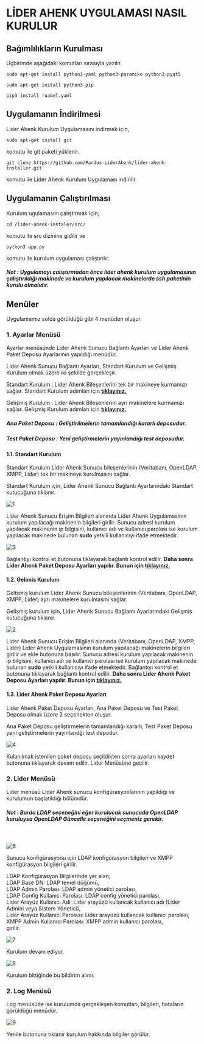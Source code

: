 # LİDER AHENK UYGULAMASI NASIL KURULUR

## Bağımlılıkların Kurulması

Uçbirimde aşağıdaki komutları sırasıyla yazılır.

````
sudo apt-get install python3-yaml python3-paramiko python3-pyqt5
````

````
sudo apt-get install python3-pip
````

````
pip3 install ruamel.yaml
````

## Uygulamanın İndirilmesi

Lider Ahenk Kurulum Uygulamasını indirmek için,

````
sudo apt-get install git
````

komutu ile git paketi yüklenir.

````
git clone https://github.com/Pardus-LiderAhenk/lider-ahenk-installer.git
````

komutu ile Lider Ahenk Kurulum Uygulaması indirilir.

## Uygulamanın Çalıştırılması

Kurulum ugulamasını çalıştırmak için;

````
cd /lider-ahenk-instaler/src/
````

komutu ile src dizinine gidilir ve

````
python3 app.py
````

komutu ile kurulum uygulaması çalıştırılır.

##### Not : Uygulamayı çalıştırmadan önce lider ahenk kurulum uygulamasının çalıştırıldığı makinede ve  kurulum yapılacak makinelerde ssh paketinin kurulu olmalıdır.

## Menüler

Uygulamamız solda görüldüğü gibi 4 menüden oluşur.

### 1. Ayarlar Menüsü

Ayarlar menüsünde Lider Ahenk Sunucu Bağlantı Ayarları ve Lider Ahenk Paket Deposu Ayarlarının yapıldığı menüdür.

Lider Ahenk Sunucu Bağlantı Ayarları,
Standart Kurulum ve Gelişmiş Kurulum olmak üzere iki şekilde gerçekleşir.

Standart Kurulum : Lider Ahenk Bileşenlerini tek bir makineye kurmamızı sağlar. Standart Kurulum adımları için <a href = "#standart" >**tıklayınız.**</a>

Gelişmiş Kurulum : Lider Ahenk Bileşenlerini ayrı makinelere kurmamızı sağlar. Gelişmiş Kurulum adımları için <a href = "#gelismis" >**tıklayınız.**</a>

##### Ana Paket Deposu : Geliştirilmelerin tamamlandığı kararlı deposudur.

##### Test Paket Deposu : Yeni geliştirmelerin yayınlandığı test deposudur.

<p id = "standart"></p>

#### 1.1. Standart Kurulum

Standart Kurulum Lider Ahenk Sunucu bileşenlerinin (Veritabanı, OpenLDAP, XMPP, Lider) tek bir makineye kurulmasını sağlar.

Standart Kurulum için, Lider Ahenk Sunucu Bağlantı Ayarlarındaki Standart kutucuğuna tıklanır.

![1](1.png)


Lider Ahenk Sunucu Erişim Bilgileri alanında Lider Ahenk Uygulamasının kurulum yapılacağı makinenin bilgileri girilir. Sunucu adresi kurulum yapılacak makinenin ip bilgisini, kullanıcı adı ve kullanıcı parolası ise kurulum yapılacak makinede bulunan **sudo** yetkili kullanıcıyı ifade etmektedir.


![3](3.png)


Bağlantıyı kontrol et butonuna tıklayarak bağlantı kontrol edilir. **Daha sonra Lider Ahenk Paket Deposu Ayarları yapılır. Bunun için <a href = "#ayarlar" >tıklayınız.** </a>

<p id = "gelismis"></p>

#### 1.2. Gelimis Kurulum

Gelişmiş kurulum Lider Ahenk Sunucu bileşenlerinin (Veritabanı, OpenLDAP, XMPP, Lider) ayrı makinelere kurulmasını sağlar.

Gelişmiş kurulum için, Lider Ahenk Sunucu Bağlantı Ayarlarındaki Gelişmiş kutucuğuna tıklanır.


![2](2.png)

Lider Ahenk Sunucu Erişim Bilgileri alanında (Veritabanı, OpenLDAP, XMPP, Lider) Lider Ahenk Uygulamasının kurulum yapılacağı makinelerin bilgileri girilir ve ekle butonuna basılır. Sunucu adresi kurulum yapılacak makinenin ip bilgisini, kullanıcı adı ve kullanıcı parolası ise kurulum yapılacak makinede bulunan **sudo** yetkili kullanıcıyı ifade etmektedir. Bağlantıyı kontrol et butonuna tıklayarak bağlantı kontrol edilir. **Daha sonra Lider Ahenk Paket Deposu Ayarları yapılır. Bunun için <a href = "#ayarlar" >tıklayınız.** </a>

<p id = "ayarlar"></p>

#### 1.3. Lider Ahenk Paket Deposu Ayarları

Lider Ahenk Paket Deposu Ayarları, Ana Paket Deposu ve Test Paket Deposu olmak üzere 2 seçenekten oluşur.

Ana Paket Deposu geliştirmelerin tamamlandığı kararlı, Test Paket Deposu yeni geliştirmelerin yayınlandğı test depodur.

![4](4.png)

Kulanılmak istenilen paket deposu seçildikten sonra ayarları kaydet butonuna tıklayarak devam edilir. Lider Menüsüne geçilir.

### 2. Lider Menüsü

Lider menüsü Lider Ahenk sunucu konfigürasyonlarının yapıldığı ve kurulumun başlatıldığı bölümdür.

##### Not : Burda LDAP seçeneğini eğer kurulucak sunucuda  OpenLDAP kuruluysa OpenLDAP Güncelle seçeneğini seçmeniz gerekir.
<br>

![6](6.png)

Sunucu konfigürasyonu için LDAP konfigürasyon bilgileri ve XMPP konfigürasyon bilgileri girilir.

LDAP Konfigürasyon Bilgilerinde yer alan;<br>
LDAP Base DN: LDAP temel düğümü,<br>
LDAP Admin Parolası: LDAP admin yönetici parolası,<br>
LDAP Config Kullanıcı Parolası: LDAP config yönetici parolası,<br>
Lider Arayüz Kullanıcı Adı: Lider arayüzü kullancak kullanıcı adı (Lider Admini veya Sistem Yönetici), <br>
Lider Arayüz Kullanıcı Parolası: Lider arayüzü kullancak kullanıcı parolası, <br>
XMPP Admin Kullanıcı Parolası: XMPP admin kullanıcı parolası, <br> girilir.

![7](7.png)

Kurulum devam ediyor.

![8](8.png)

Kurulum bittiğinde bu bildirim alınır.

### 2. Log Menüsü

Log menüsüde ise kurulumda gerçekleşen komutları, bilgileri, hataların görüldüğü menüdür.

![9](9.png)

Yenile butonuna tıklanır kurulum hakkında bilgiler görülür.
